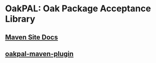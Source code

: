 OakPAL: Oak Package Acceptance Library
======================================

## [Maven Site Docs](http://adamcin.net/net.adamcin.oakpal/index.html)

## [oakpal-maven-plugin](maven/README.md)


